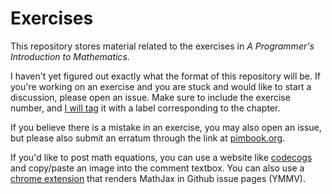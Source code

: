 # Exercises

This repository stores material related to the exercises in _A Programmer's
Introduction to Mathematics_.

I haven't yet figured out exactly what the format of this repository will be.
If you're working on an exercise and you are stuck and would like to start a
discussion, please open an issue. Make sure to include the exercise number, and
[I will tag](https://github.com/pim-book/exercises/labels) it with a label 
corresponding to the chapter.

If you believe there is a mistake in an exercise, you may also open an issue,
but please also submit an erratum through the link at
[pimbook.org](https://pimbook.org).

If you'd like to post math equations, you can use a website like 
[codecogs](https://www.codecogs.com/latex/eqneditor.php) and copy/paste an
image into the comment textbox. You can also use a 
[chrome extension](https://chrome.google.com/webstore/detail/mathjax-plugin-for-github/ioemnmodlmafdkllaclgeombjnmnbima?hl=en)
that renders MathJax in Github issue pages (YMMV).
